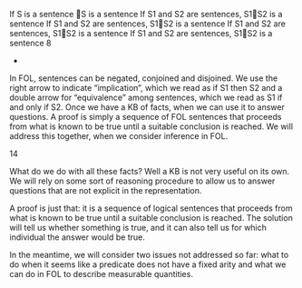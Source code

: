 ﻿If S is a sentence S is a sentence
If S1 and S2 are sentences, S1S2 is a sentence
If S1 and S2 are sentences, S1S2 is a sentence
If S1 and S2 are sentences, S1S2 is a sentence
If S1 and S2 are sentences, S1S2 is a sentence
8

*
In FOL, sentences  can be negated, conjoined and disjoined.  We use the right arrow to indicate “implication”, which we read as if S1 then S2 and a double arrow for “equivalence” among sentences, which we read as S1 if and only if S2.
Once we have a KB of facts, when we can use it to answer questions. 
A proof is simply a sequence of FOL sentences that proceeds from what is known to be true until a suitable conclusion is reached.
We will address this together, when we consider inference in FOL. 

14

What do we do with all these facts?  Well a KB is not very useful on its own.  We will rely on some sort of reasoning procedure to allow us to answer questions that are not explicit in the representation.

A proof is just that: it is a sequence of logical sentences that proceeds from what is known to be true until a suitable conclusion is reached. The solution will tell us whether something is true, and it can also tell us for which individual the answer would be true.

In the meantime, we will consider two issues not addressed so far: what to do when it seems like a predicate does not have a fixed arity and what we can do in FOL to describe measurable quantities.